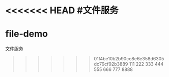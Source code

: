 <<<<<<< HEAD
#文件服务
=======
# file-demo
文件服务
>>>>>>> 01f4be10b2b90ce8e6e358d6305dc79cf92b3889
>111
>222
>333
>444
>555
>666
>777
8888